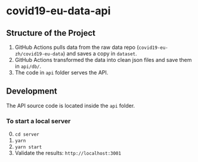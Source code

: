 # covid19-eu-data-api

## Structure of the Project

1. GitHub Actions pulls data from the raw data repo (`covid19-eu-zh/covid19-eu-data`) and saves a copy in `dataset`.
2. GitHub Actions transformed the data into clean json files and save them in `api/db/`.
3. The code in `api` folder serves the API.

## Development

The API source code is located inside the `api` folder.

### To start a local server

0. `cd server`
1. `yarn`
2. `yarn start`
3. Validate the results: `http://localhost:3001`


